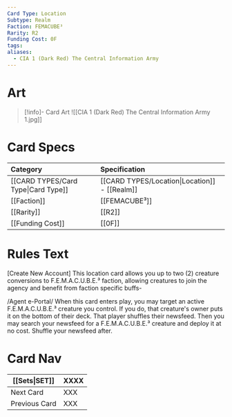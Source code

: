 ```yaml
---
Card Type: Location
Subtype: Realm
Faction: FEMACUBE³
Rarity: R2
Funding Cost: 0F
tags: 
aliases:
  - CIA 1 (Dark Red) The Central Information Army
---
```

# Art

> [!info]- Card Art
> ![[CIA 1 (Dark Red) The Central Information Army 1.jpg]]

# Card Specs

| Category | Specification| 
| :--- | :--- |
| [[CARD TYPES/Card Type\|Card Type]] | [[CARD TYPES/Location\|Location]] - [[Realm]] |  
| [[Faction]] | [[FEMACUBE³]] |  
| [[Rarity]] | [[R2]] |  
| [[Funding Cost]] | [[0F]] | 

# Rules Text  

[Create New Account] 
This location card allows you up to two (2) creature conversions to F.E.M.A.C.U.B.E.³ faction, allowing creatures to join the agency and benefit from faction specific buffs- 

/Agent e-Portal/
When this card enters play, you may target an active F.E.M.A.C.U.B.E.³ creature you control.
If you do, that creature's owner puts it on the bottom of their deck. That player shuffles their newsfeed.
Then you may search your newsfeed for a F.E.M.A.C.U.B.E.³ creature and deploy it at no cost. Shuffle your newsfeed after.


# Card Nav

| [[Sets\|SET]]           | XXXX |
| ------------- | ------------------------------ |
| Next Card     | XXX |
| Previous Card | XXX |



